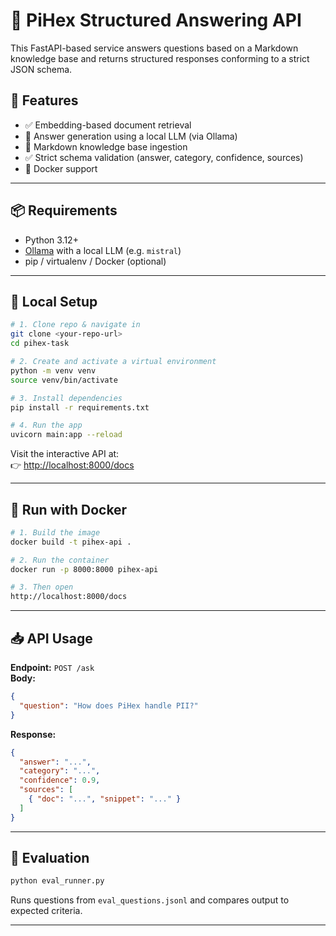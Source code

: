 # 📘 PiHex Structured Answering API

This FastAPI-based service answers questions based on a Markdown knowledge base and returns structured responses conforming to a strict JSON schema.

## 🚀 Features

- ✅ Embedding-based document retrieval
- 🧠 Answer generation using a local LLM (via Ollama)
- 📂 Markdown knowledge base ingestion
- ✅ Strict schema validation (answer, category, confidence, sources)
- 🐳 Docker support

---

## 📦 Requirements

- Python 3.12+
- [Ollama](https://ollama.com/) with a local LLM (e.g. `mistral`)
- pip / virtualenv / Docker (optional)

---

## 🧪 Local Setup

```bash
# 1. Clone repo & navigate in
git clone <your-repo-url>
cd pihex-task

# 2. Create and activate a virtual environment
python -m venv venv
source venv/bin/activate

# 3. Install dependencies
pip install -r requirements.txt

# 4. Run the app
uvicorn main:app --reload
```

Visit the interactive API at:  
👉 [http://localhost:8000/docs](http://localhost:8000/docs)

---

## 🐳 Run with Docker

```bash
# 1. Build the image
docker build -t pihex-api .

# 2. Run the container
docker run -p 8000:8000 pihex-api

# 3. Then open
http://localhost:8000/docs
```

---

## 📥 API Usage

**Endpoint:** `POST /ask`  
**Body:**

```json
{
  "question": "How does PiHex handle PII?"
}
```

**Response:**
```json
{
  "answer": "...",
  "category": "...",
  "confidence": 0.9,
  "sources": [
    { "doc": "...", "snippet": "..." }
  ]
}
```

---

## 🧪 Evaluation

```bash
python eval_runner.py
```

Runs questions from `eval_questions.jsonl` and compares output to expected criteria.

---
